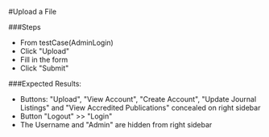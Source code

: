 #Upload a File

###Steps
- From testCase(AdminLogin)
- Click "Upload"
- Fill in the form
- Click "Submit"

###Expected Results:
- Buttons: "Upload", "View Account", "Create Account", "Update Journal Listings" and "View Accredited Publications" concealed on right sidebar
- Button "Logout" >> "Login"
- The Username and "Admin" are hidden from right sidebar
